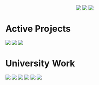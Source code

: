 <p align="center">
  <img src="https://i.imgur.com/f45s9EN.png">
  <a href="https://melissabrennan.dev"><img src="https://img.shields.io/badge/Website-MelissaBrennan-cc026e.svg"></a>
  <a href="https://mythicalcuddles.xyz"><img src="https://img.shields.io/badge/Website-MythicalCuddles-cc026e.svg"></a>
  
  <h1>Active Projects</h1>
  <a href="https://github.com/MythicalCuddles/DiscordBot"><img src="https://img.shields.io/badge/CSharp-DiscordBot-1e9faf.svg"></a>
  <a href="https://bot.mythicalcuddles.xyz" target="_BLANK"><img src="https://img.shields.io/badge/PHP-DiscordBot%20Web-1e9faf.svg"></a>
  <a href="https://github.com/MythicalCuddles/melissabrennan.dev"><img src="https://img.shields.io/badge/Web-Portfolio%20Website-8746b6.svg"></a>
  <h1>University Work</h1>
  <a href="https://github.com/MythicalCuddles/Book-Loaning-System"><img src="https://img.shields.io/badge/Java-Book%20Loaning%20System-C52424.svg"></a>
  <a href="#"><img src="https://img.shields.io/badge/CPP-Quiz%20Game-D1BC44.svg"></a>
  <a href="https://github.com/MythicalCuddles/UU-HCI"><img src="https://img.shields.io/badge/Web-HCI-1D9C23.svg"></a>
  <a href="https://github.com/MythicalCuddles/UU-SoftwareDevelopment"><img src="https://img.shields.io/badge/Java-Software%20Development-275FB7.svg"></a>
  <a href="https://github.com/MythicalCuddles/Introduction-to-Java-Programming-10th-Edition"><img src="https://img.shields.io/badge/Java-Introduction%20to%20Java-2A9C9E.svg"></a>
  <a href="https://github.com/MythicalCuddles/UU-ComputerHardware"><img src="https://img.shields.io/badge/Assembly-Computer%20Hardware-77317F.svg"></a>
</p>
